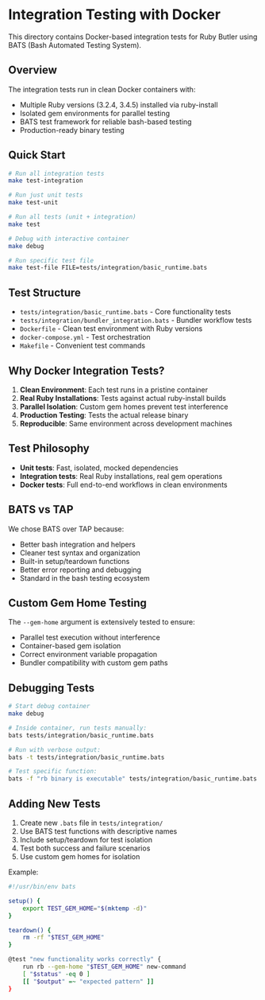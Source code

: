 # Integration Testing with Docker

This directory contains Docker-based integration tests for Ruby Butler using BATS (Bash Automated Testing System).

## Overview

The integration tests run in clean Docker containers with:
- Multiple Ruby versions (3.2.4, 3.4.5) installed via ruby-install
- Isolated gem environments for parallel testing
- BATS test framework for reliable bash-based testing
- Production-ready binary testing

## Quick Start

```bash
# Run all integration tests
make test-integration

# Run just unit tests
make test-unit

# Run all tests (unit + integration)
make test

# Debug with interactive container
make debug

# Run specific test file
make test-file FILE=tests/integration/basic_runtime.bats
```

## Test Structure

- `tests/integration/basic_runtime.bats` - Core functionality tests
- `tests/integration/bundler_integration.bats` - Bundler workflow tests
- `Dockerfile` - Clean test environment with Ruby versions
- `docker-compose.yml` - Test orchestration
- `Makefile` - Convenient test commands

## Why Docker Integration Tests?

1. **Clean Environment**: Each test runs in a pristine container
2. **Real Ruby Installations**: Tests against actual ruby-install builds
3. **Parallel Isolation**: Custom gem homes prevent test interference
4. **Production Testing**: Tests the actual release binary
5. **Reproducible**: Same environment across development machines

## Test Philosophy

- **Unit tests**: Fast, isolated, mocked dependencies
- **Integration tests**: Real Ruby installations, real gem operations
- **Docker tests**: Full end-to-end workflows in clean environments

## BATS vs TAP

We chose BATS over TAP because:
- Better bash integration and helpers
- Cleaner test syntax and organization  
- Built-in setup/teardown functions
- Better error reporting and debugging
- Standard in the bash testing ecosystem

## Custom Gem Home Testing

The `--gem-home` argument is extensively tested to ensure:
- Parallel test execution without interference
- Container-based gem isolation
- Correct environment variable propagation
- Bundler compatibility with custom gem paths

## Debugging Tests

```bash
# Start debug container
make debug

# Inside container, run tests manually:
bats tests/integration/basic_runtime.bats

# Run with verbose output:
bats -t tests/integration/basic_runtime.bats

# Test specific function:
bats -f "rb binary is executable" tests/integration/basic_runtime.bats
```

## Adding New Tests

1. Create new `.bats` file in `tests/integration/`
2. Use BATS test functions with descriptive names
3. Include setup/teardown for test isolation
4. Test both success and failure scenarios
5. Use custom gem homes for isolation

Example:
```bash
#!/usr/bin/env bats

setup() {
    export TEST_GEM_HOME="$(mktemp -d)"
}

teardown() {
    rm -rf "$TEST_GEM_HOME"
}

@test "new functionality works correctly" {
    run rb --gem-home "$TEST_GEM_HOME" new-command
    [ "$status" -eq 0 ]
    [[ "$output" =~ "expected pattern" ]]
}
```
